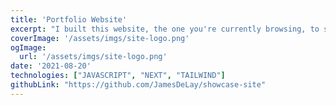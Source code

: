 ```yaml
---
title: 'Portfolio Website'
excerpt: "I built this website, the one you're currently browsing, to share all the cool programming related things I've worked on. Built using React, NextJS, and TailwindCSS"
coverImage: '/assets/imgs/site-logo.png'
ogImage:
  url: '/assets/imgs/site-logo.png'
date: '2021-08-20'
technologies: ["JAVASCRIPT", "NEXT", "TAILWIND"]
githubLink: "https://github.com/JamesDeLay/showcase-site"
---
```

